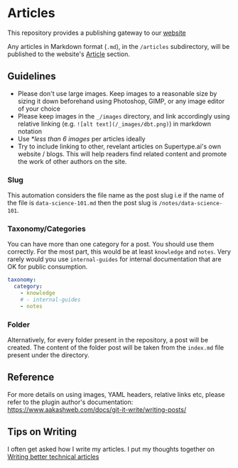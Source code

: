 # Articles

This repository provides a publishing gateway to our [website](https://supertype.ai)

Any articles in Markdown format (`.md`), in the `/articles` subdirectory, will be published to the website's [Article](https://supertype.ai/notes) section.

## Guidelines

- Please don't use large images. Keep images to a reasonable size by sizing it down beforehand using Photoshop, GIMP, or any image editor of your choice
- Please keep images in the `_/images` directory, and link accordingly using relative linking (e.g. `![alt text](/_images/dbt.png)`) in markdown notation
- Use \*_less than 6 images_ per articles ideally
- Try to include linking to other, revelant articles on Supertype.ai's own website / blogs. This will help readers find related content and promote the work of other authors on the site.

### Slug

This automation considers the file name as the post slug i.e if the name of the file is `data-science-101.md` then the post slug is `/notes/data-science-101`.

### Taxonomy/Categories

You can have more than one category for a post. You should use them correctly. For the most part, this would be at least `knowledge` and `notes`. Very rarely would you use `internal-guides` for internal documentation that are OK for public consumption.

```yaml
taxonomy:
  category:
    - knowledge
    # - internal-guides
    - notes
```

### Folder

Alternatively, for every folder present in the repository, a post will be created. The content of the folder post will be taken from the `index.md` file present under the directory.

## Reference

For more details on using images, YAML headers, relative links etc, please refer to the plugin author's documentation: https://www.aakashweb.com/docs/git-it-write/writing-posts/

## Tips on Writing

I often get asked how I write my articles. I put my thoughts together on [Writing better technical articles](articles/technicalwriting.md)
